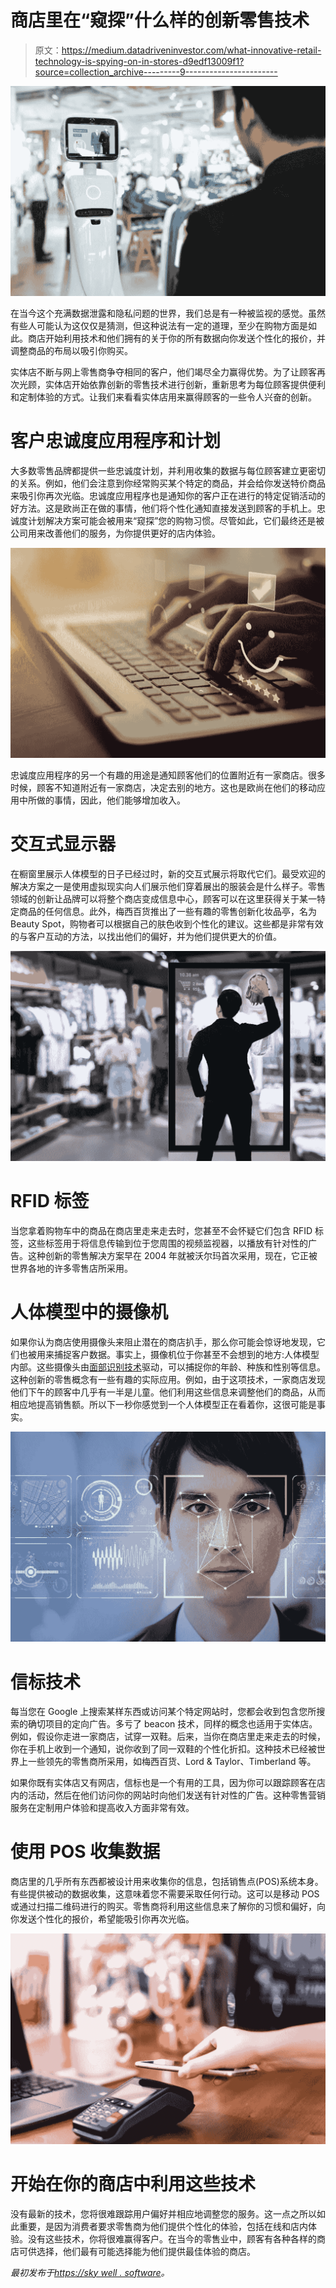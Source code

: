 # 商店里在“窥探”什么样的创新零售技术

> 原文：<https://medium.datadriveninvestor.com/what-innovative-retail-technology-is-spying-on-in-stores-d9edf13009f1?source=collection_archive---------9----------------------->

![](img/612ffca44787dd824570332814158f9a.png)

在当今这个充满数据泄露和隐私问题的世界，我们总是有一种被监视的感觉。虽然有些人可能认为这仅仅是猜测，但这种说法有一定的道理，至少在购物方面是如此。商店开始利用技术和他们拥有的关于你的所有数据向你发送个性化的报价，并调整商品的布局以吸引你购买。

实体店不断与网上零售商争夺相同的客户，他们竭尽全力赢得优势。为了让顾客再次光顾，实体店开始依靠创新的零售技术进行创新，重新思考为每位顾客提供便利和定制体验的方式。让我们来看看实体店用来赢得顾客的一些令人兴奋的创新。

# 客户忠诚度应用程序和计划

大多数零售品牌都提供一些忠诚度计划，并利用收集的数据与每位顾客建立更密切的关系。例如，他们会注意到你经常购买某个特定的商品，并会给你发送特价商品来吸引你再次光临。忠诚度应用程序也是通知你的客户正在进行的特定促销活动的好方法。这是欧尚正在做的事情，他们将个性化通知直接发送到顾客的手机上。忠诚度计划解决方案可能会被用来“窥探”您的购物习惯。尽管如此，它们最终还是被公司用来改善他们的服务，为你提供更好的店内体验。

![](img/8b6c189c4f012054f356c3b0de1dc50c.png)

忠诚度应用程序的另一个有趣的用途是通知顾客他们的位置附近有一家商店。很多时候，顾客不知道附近有一家商店，决定去别的地方。这也是欧尚在他们的移动应用中所做的事情，因此，他们能够增加收入。

# 交互式显示器

在橱窗里展示人体模型的日子已经过时，新的交互式展示将取代它们。最受欢迎的解决方案之一是使用虚拟现实向人们展示他们穿着展出的服装会是什么样子。零售领域的创新让品牌可以将整个商店变成信息中心，顾客可以在这里获得关于某一特定商品的任何信息。此外，梅西百货推出了一些有趣的零售创新化妆品亭，名为 Beauty Spot，购物者可以根据自己的肤色收到个性化的建议。这些都是非常有效的与客户互动的方法，以找出他们的偏好，并为他们提供更大的价值。

![](img/99a9e8e312bca066e0570018c9cebe51.png)

# RFID 标签

当您拿着购物车中的商品在商店里走来走去时，您甚至不会怀疑它们包含 RFID 标签，这些标签用于将信息传输到位于您周围的视频监视器，以播放有针对性的广告。这种创新的零售解决方案早在 2004 年就被沃尔玛首次采用，现在，它正被世界各地的许多零售店所采用。

# 人体模型中的摄像机

如果你认为商店使用摄像头来阻止潜在的商店扒手，那么你可能会惊讶地发现，它们也被用来捕捉客户数据。事实上，摄像机位于你甚至不会想到的地方:人体模型内部。这些摄像头由[面部识别技术](https://skywell.software/computer-vision-services/)驱动，可以捕捉你的年龄、种族和性别等信息。这种创新的零售概念有一些有趣的实际应用。例如，由于这项技术，一家商店发现他们下午的顾客中几乎有一半是儿童。他们利用这些信息来调整他们的商品，从而相应地提高销售额。所以下一秒你感觉到一个人体模型正在看着你，这很可能是事实。

![](img/c39f3f117eabbe7db83b9252f3241c4a.png)

# 信标技术

每当您在 Google 上搜索某样东西或访问某个特定网站时，您都会收到包含您所搜索的确切项目的定向广告。多亏了 beacon 技术，同样的概念也适用于实体店。例如，假设你走进一家商店，试穿一双鞋。后来，当你在商店里走来走去的时候，你在手机上收到一个通知，说你收到了同一双鞋的个性化折扣。这种技术已经被世界上一些领先的零售商所采用，如梅西百货、Lord & Taylor、Timberland 等。

如果你既有实体店又有网店，信标也是一个有用的工具，因为你可以跟踪顾客在店内的活动，然后在他们访问你的网站时向他们发送有针对性的广告。这种零售营销服务在定制用户体验和提高收入方面非常有效。

# 使用 POS 收集数据

商店里的几乎所有东西都被设计用来收集你的信息，包括销售点(POS)系统本身。有些提供被动的数据收集，这意味着您不需要采取任何行动。这可以是移动 POS 或通过扫描二维码进行的购买。零售商将利用这些信息来了解你的习惯和偏好，向你发送个性化的报价，希望能吸引你再次光临。

![](img/edb0252865ddfcac4ab42cd2197832ed.png)

# 开始在你的商店中利用这些技术

没有最新的技术，您将很难跟踪用户偏好并相应地调整您的服务。这一点之所以如此重要，是因为消费者要求零售商为他们提供个性化的体验，包括在线和店内体验。没有这些技术，你将很难赢得客户。在当今的零售业中，顾客有各种各样的商店可供选择，他们最有可能选择能为他们提供最佳体验的商店。

*最初发布于*[*https://sky well . software*](https://skywell.software/blog/innovative-retail-technology-spying-in-stores/)*。*